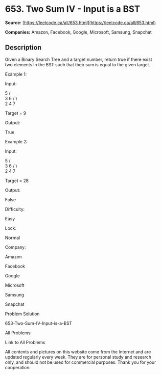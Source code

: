 # 653. Two Sum IV - Input is a BST

**Source:** [https://leetcode.ca/all/653.html](https://leetcode.ca/all/653.html)

**Companies:** Amazon, Facebook, Google, Microsoft, Samsung, Snapchat

## Description

Given a Binary Search Tree and a target number, return true if there exist two elements in
        the BST such that their sum is equal to the given target.

Example 1:

Input:

5
   / \
  3   6
 / \   \
2   4   7

Target = 9

Output:

True

Example 2:

Input:

5
   / \
  3   6
 / \   \
2   4   7

Target = 28

Output:

False

Difficulty:

Easy

Lock:

Normal

Company:

Amazon

Facebook

Google

Microsoft

Samsung

Snapchat

Problem Solution

653-Two-Sum-IV-Input-is-a-BST

All Problems:

Link to All Problems

All contents and pictures on this website come from the Internet and are updated regularly every week. They are for personal study and research only, and should not be used for commercial purposes. Thank you for your cooperation.

